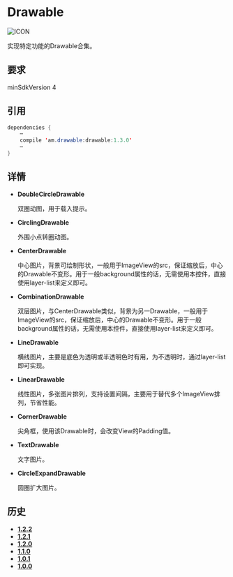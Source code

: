 # Drawable
![ICON](https://raw.githubusercontent.com/AlexMofer/ProjectX/master/drawable/icon.png)

实现特定功能的Drawable合集。
## 要求
minSdkVersion 4
## 引用
```java
dependencies {
    ⋯
    compile 'am.drawable:drawable:1.3.0'
    ⋯
}
```
## 详情
- **DoubleCircleDrawable**

    双圈动图，用于载入提示。
- **CirclingDrawable**

    外围小点转圈动图。
- **CenterDrawable**

    中心图片，背景可绘制形状，一般用于ImageView的src，保证缩放后，中心的Drawable不变形。用于一般background属性的话，无需使用本控件，直接使用layer-list来定义即可。
- **CombinationDrawable**

    双层图片，与CenterDrawable类似，背景为另一Drawable，一般用于ImageView的src，保证缩放后，中心的Drawable不变形。用于一般background属性的话，无需使用本控件，直接使用layer-list来定义即可。
- **LineDrawable**

    横线图片，主要是底色为透明或半透明色时有用，为不透明时，通过layer-list即可实现。
- **LinearDrawable**
    
    线性图片，多张图片排列，支持设置间隔，主要用于替代多个ImageView排列，节省性能。
- **CornerDrawable**
    
    尖角框，使用该Drawable时，会改变View的Padding值。
- **TextDrawable**
    
    文字图片。
- **CircleExpandDrawable**
    
    圆圈扩大图片。

## 历史
- [**1.2.2**](https://bintray.com/alexmofer/maven/Drawable/1.2.2)
- [**1.2.1**](https://bintray.com/alexmofer/maven/Drawable/1.2.1)
- [**1.2.0**](https://bintray.com/alexmofer/maven/Drawable/1.2.0)
- [**1.1.0**](https://bintray.com/alexmofer/maven/Drawable/1.1.0)
- [**1.0.1**](https://bintray.com/alexmofer/maven/Drawable/1.0.1)
- [**1.0.0**](https://bintray.com/alexmofer/maven/Drawable/1.0.0)